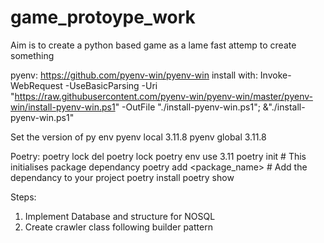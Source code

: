 # game_protoype_work
Aim is to create a python based game as a lame fast attemp to create something


pyenv: https://github.com/pyenv-win/pyenv-win
install with: 
Invoke-WebRequest -UseBasicParsing -Uri "https://raw.githubusercontent.com/pyenv-win/pyenv-win/master/pyenv-win/install-pyenv-win.ps1" -OutFile "./install-pyenv-win.ps1"; &"./install-pyenv-win.ps1"

Set the version of py env
pyenv local 3.11.8
pyenv global 3.11.8



Poetry:
poetry lock
del poetry lock
poetry env use 3.11
poetry init # This initialises package dependancy
poetry add <package_name> # Add the dependancy to your project
poetry install
poetry show


Steps:
1. Implement Database and structure for NOSQL
2. Create crawler class following builder pattern
